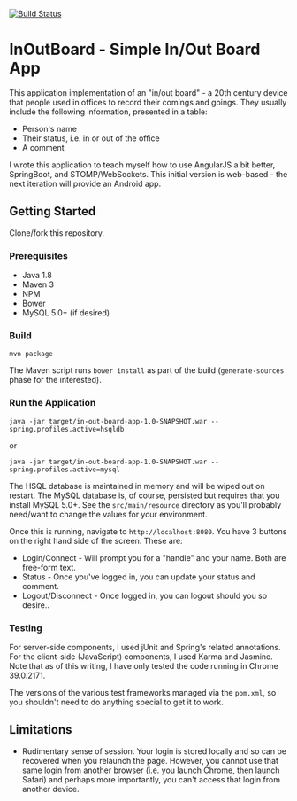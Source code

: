 [![Build Status](https://travis-ci.org/njacobs5074/InOutBoard.svg?branch=master)](https://travis-ci.org/njacobs5074/InOutBoard)
# InOutBoard - Simple In/Out Board App

This application implementation of an "in/out board" - a 20th century device that people used in offices to record
their comings and goings. They usually include the following information, presented in a table:
* Person's name
* Their status, i.e. in or out of the office
* A comment

I wrote this application to teach myself how to use AngularJS a bit better, SpringBoot, and STOMP/WebSockets.
This initial version is web-based - the next iteration will provide an Android app.

## Getting Started

Clone/fork this repository.

### Prerequisites

* Java 1.8
* Maven 3
* NPM
* Bower
* MySQL 5.0+ (if desired)

### Build
`mvn package`

The Maven script runs `bower install` as part of the build (`generate-sources` phase for the interested).

### Run the Application

`java -jar target/in-out-board-app-1.0-SNAPSHOT.war --spring.profiles.active=hsqldb`

or

`java -jar target/in-out-board-app-1.0-SNAPSHOT.war --spring.profiles.active=mysql`

The HSQL database is maintained in memory and will be wiped out on restart.  The MySQL database is, of course,
persisted but requires that you install MySQL 5.0+.  See the `src/main/resource` directory as you'll probably
need/want to change the values for your environment.

Once this is running, navigate to `http://localhost:8080`.  You have 3 buttons on the right hand side of
the screen.  These are:

* Login/Connect - Will prompt you for a "handle" and your name.  Both are free-form text.
* Status - Once you've logged in, you can update your status and comment.
* Logout/Disconnect - Once logged in, you can logout should you so desire..

### Testing
For server-side components, I used jUnit and Spring's related annotations.  For the client-side (JavaScript) components, I used
Karma and Jasmine.  Note that as of this writing, I have only tested the code running in Chrome 39.0.2171.

The versions of the various test frameworks  managed via the `pom.xml`, so you shouldn't need to do anything special to get it to work.

## Limitations
* Rudimentary sense of session.  Your login is stored locally and so can be recovered when you relaunch the page.  However, you cannot
use that same login from another browser (i.e. you launch Chrome, then launch Safari) and perhaps more importantly, you can't access
that login from another device.

